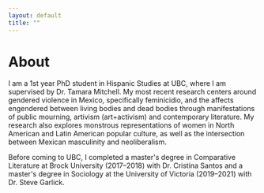 ```yaml
---
layout: default
title: ""
---
```


# About

I am a 1st year PhD student in Hispanic Studies at UBC,
where I am supervised by Dr. Tamara Mitchell.
My most recent research centers around gendered violence in Mexico,
specifically feminicidio, and the affects engendered between
living bodies and dead bodies through manifestations of
public mourning, artivism (art+activism) and contemporary literature.
My research also explores monstrous representations of
women in North American and Latin American popular culture,
as well as the intersection between Mexican masculinity and neoliberalism.

Before coming to UBC,
I completed a master's degree in Comparative Literature at Brock University
(2017&ndash;2018) with Dr. Cristina Santos
and a master's degree in Sociology
at the University of Victoria (2019&ndash;2021) with Dr. Steve Garlick.
